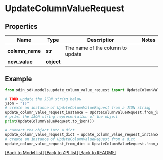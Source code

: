 # UpdateColumnValueRequest


## Properties

Name | Type | Description | Notes
------------ | ------------- | ------------- | -------------
**column_name** | **str** | The name of the column to update | 
**new_value** | **object** |  | 

## Example

```python
from odin_sdk.models.update_column_value_request import UpdateColumnValueRequest

# TODO update the JSON string below
json = "{}"
# create an instance of UpdateColumnValueRequest from a JSON string
update_column_value_request_instance = UpdateColumnValueRequest.from_json(json)
# print the JSON string representation of the object
print(UpdateColumnValueRequest.to_json())

# convert the object into a dict
update_column_value_request_dict = update_column_value_request_instance.to_dict()
# create an instance of UpdateColumnValueRequest from a dict
update_column_value_request_from_dict = UpdateColumnValueRequest.from_dict(update_column_value_request_dict)
```
[[Back to Model list]](../README.md#documentation-for-models) [[Back to API list]](../README.md#documentation-for-api-endpoints) [[Back to README]](../README.md)


